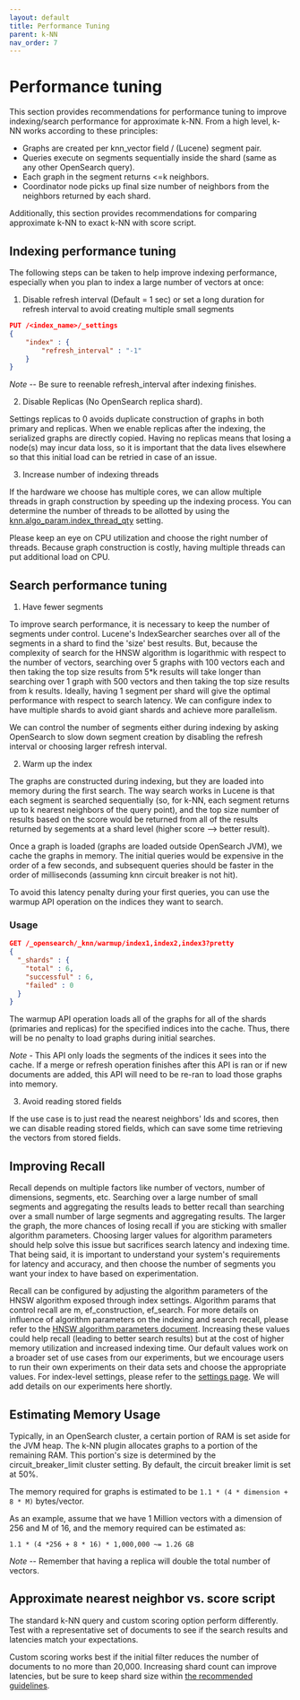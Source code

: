```yaml
---
layout: default
title: Performance Tuning
parent: k-NN
nav_order: 7
---
```


# Performance tuning

This section provides recommendations for performance tuning to improve indexing/search performance for approximate k-NN. From a high level, k-NN works according to these principles:
* Graphs are created per knn_vector field / (Lucene) segment pair.
* Queries execute on segments sequentially inside the shard (same as any other OpenSearch query).
* Each graph in the segment returns <=k neighbors.
* Coordinator node picks up final size number of neighbors from the neighbors returned by each shard.

Additionally, this section provides recommendations for comparing approximate k-NN to exact k-NN with score script.

## Indexing performance tuning

The following steps can be taken to help improve indexing performance, especially when you plan to index a large number of vectors at once:
1. Disable refresh interval (Default = 1 sec) or set a long duration for refresh interval to avoid creating multiple small segments

```json
PUT /<index_name>/_settings
{
    "index" : {
        "refresh_interval" : "-1"
    }
}
```
*Note* -- Be sure to reenable refresh_interval after indexing finishes.

2. Disable Replicas (No OpenSearch replica shard).

Settings replicas to 0 avoids duplicate construction of graphs in both primary and replicas. When we enable replicas after the indexing, the serialized graphs are directly copied. Having no replicas means that losing a node(s) may incur data loss, so it is important that the data lives elsewhere so that this initial load can be retried in case of an issue.

3. Increase number of indexing threads

If the hardware we choose has multiple cores, we can allow multiple threads in graph construction by speeding up the indexing process. You can determine the number of threads to be allotted by using the [knn.algo_param.index_thread_qty](../settings/#Cluster-settings) setting.

Please keep an eye on CPU utilization and choose the right number of threads. Because graph construction is costly, having multiple threads can put additional load on CPU.

## Search performance tuning

1. Have fewer segments

To improve search performance, it is necessary to keep the number of segments under control. Lucene's IndexSearcher searches over all of the segments in a shard to find the 'size' best results. But, because the complexity of search for the HNSW algorithm is logarithmic with respect to the number of vectors, searching over 5 graphs with 100 vectors each and then taking the top size results from 5*k results will take longer than searching over 1 graph with 500 vectors and then taking the top size results from k results. Ideally, having 1 segment per shard will give the optimal performance with respect to search latency. We can configure index to have multiple shards to avoid giant shards and achieve more parallelism.

We can control the number of segments either during indexing by asking OpenSearch to slow down segment creation by disabling the refresh interval or choosing larger refresh interval.

2. Warm up the index

The graphs are constructed during indexing, but they are loaded into memory during the first search. The way search works in Lucene is that each segment is searched sequentially (so, for k-NN, each segment returns up to k nearest neighbors of the query point), and the top size number of results based on the score would be returned from all of the results returned by segements at a shard level (higher score --> better result).

Once a graph is loaded (graphs are loaded outside OpenSearch JVM), we cache the graphs in memory. The initial queries would be expensive in the order of a few seconds, and subsequent queries should be faster in the order of milliseconds (assuming knn circuit breaker is not hit).

To avoid this latency penalty during your first queries, you can use the warmup API operation on the indices they want to search.

### Usage

```json
GET /_opensearch/_knn/warmup/index1,index2,index3?pretty
{
  "_shards" : {
    "total" : 6,
    "successful" : 6,
    "failed" : 0
  }
}
```

The warmup API operation loads all of the graphs for all of the shards (primaries and replicas) for the specified indices into the cache. Thus, there will be no penalty to load graphs during initial searches.

*Note* - This API only loads the segments of the indices it sees into the cache. If a merge or refresh operation finishes after this API is ran or if new documents are added, this API will need to be re-ran to load those graphs into memory.

3. Avoid reading stored fields

If the use case is to just read the nearest neighbors' Ids and scores, then we can disable reading stored fields, which can save some time retrieving the vectors from stored fields.

## Improving Recall

Recall depends on multiple factors like number of vectors, number of dimensions, segments, etc. Searching over a large number of small segments and aggregating the results leads to better recall than searching over a small number of large segments and aggregating results. The larger the graph, the more chances of losing recall if you are sticking with smaller algorithm parameters. Choosing larger values for algorithm parameters should help solve this issue but sacrifices search latency and indexing time. That being said, it is important to understand your system's requirements for latency and accuracy, and then choose the number of segments you want your index to have based on experimentation.

Recall can be configured by adjusting the algorithm parameters of the HNSW algorithm exposed through index settings. Algorithm params that control recall are m, ef_construction, ef_search. For more details on influence of algorithm parameters on the indexing and search recall, please refer to the [HNSW algorithm parameters document](https://github.com/nmslib/hnswlib/blob/master/ALGO_PARAMS.md). Increasing these values could help recall (leading to better search results) but at the cost of higher memory utilization and increased indexing time. Our default values work on a broader set of use cases from our experiments, but we encourage users to run their own experiments on their data sets and choose the appropriate values. For index-level settings, please refer to the [settings page](../settings#index-settings). We will add details on our experiments here shortly.

## Estimating Memory Usage

Typically, in an OpenSearch cluster, a certain portion of RAM is set aside for the JVM heap. The k-NN plugin allocates graphs to a portion of the remaining RAM. This portion's size is determined by the circuit_breaker_limit cluster setting. By default, the circuit breaker limit is set at 50%.

The memory required for graphs is estimated to be `1.1 * (4 * dimension + 8 * M)` bytes/vector.

As an example, assume that we have 1 Million vectors with a dimension of 256 and M of 16, and the memory required can be estimated as:

```
1.1 * (4 *256 + 8 * 16) * 1,000,000 ~= 1.26 GB
```

*Note* -- Remember that having a replica will double the total number of vectors.

## Approximate nearest neighbor vs. score script

The standard k-NN query and custom scoring option perform differently. Test with a representative set of documents to see if the search results and latencies match your expectations.

Custom scoring works best if the initial filter reduces the number of documents to no more than 20,000. Increasing shard count can improve latencies, but be sure to keep shard size within [the recommended guidelines](../../opensearch/#primary-and-replica-shards).
